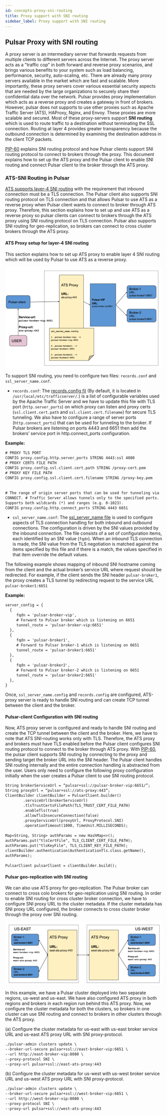 ```yaml
---
id: concepts-proxy-sni-routing
title: Proxy support with SNI routing
sidebar_label: Proxy support with SNI routing
---
```


## Pulsar Proxy with SNI routing

A proxy server is an intermediary server that forwards requests from multiple clients to different servers across the Internet. The proxy server acts as a "traffic cop" in both forward and reverse proxy scenarios, and brings various benefits to your system such as load balancing, performance, security, auto-scaling, etc. There are already many proxy servers available in the market which are fast and scalable. More importantly, these proxy servers cover various essential security aspects that are needed by the large organizations to securely share their confidential data over the network. Pulsar provides proxy implementation which acts as a reverse proxy and creates a gateway in front of brokers. However, pulsar does not supports to use other proxies such as Apache Traffic Server (ATS), HAProxy, Nginx, and Envoy. These proxies are more scalable and secured. Most of these proxy-servers support **SNI routing** which is used to route traffic to a destination without terminating the SSL connection. Routing at layer 4 provides greater transparency because the outbound connection is determined by examining the destination address in the client TCP packets.

[PIP-60](https://github.com/apache/pulsar/wiki/PIP-60:-Support-Proxy-server-with-SNI-routing) explains SNI routing protocol and how Pulsar clients support SNI routing protocol to connect to brokers through the proxy. This document explains how to set up the ATS proxy and the Pulsar client to enable SNI routing and connect Pulsar client to the broker through the ATS proxy.

### ATS-SNI Routing in Pulsar
[ATS supports layer-4 SNI routing](https://docs.trafficserver.apache.org/en/latest/admin-guide/layer-4-routing.en.html) with the requirement that inbound connection must be a TLS connection. The Pulsar client also supports SNI routing protocol on TLS connection and that allows Pulsar to use ATS as a reverse proxy when Pulsar client wants to connect to broker through ATS proxy. Therefore, this section explains how to set up and use ATS as a reverse proxy so pulsar clients can connect to brokers through the ATS proxy using SNI routing protocol on TLS connection. Pulsar also supports SNI routing for geo-replication, so brokers can connect to cross cluster brokers through the ATS proxy.


#### ATS Proxy setup for layer-4 SNI routing

This section explains how to set up ATS proxy to enable layer 4 SNI routing which will be used by Pulsar to use ATS as a reverse proxy.


![Pulsar client SNI](assets/pulsar-sni-client.png)

To  support SNI routing, you need to configure two files: `records.conf` and `ssl_server_name.conf`.


- `records.conf`: 
The [records.config fil](https://docs.trafficserver.apache.org/en/latest/admin-guide/files/records.config.en.html) (By default, it is located in `/usr/local/etc/trafficserver/`.) is a list of configurable variables used by the Apache Traffic Server and we have to update this file with TLS port (`http.server_ports`) on which proxy can listen and proxy certs (`ssl.client.cert.path` and `ssl.client.cert.filename`) for secure TLS tunneling. We also have to configure a range of server ports (`http.connect_ports`) that can be used for tunneling to the broker. If Pulsar brokers are listening on ports 4443 and 6651 then add the brokers’ service port in http.connect_ports configuration.

**Example:**

```
# PROXY TLS PORT
CONFIG proxy.config.http.server_ports STRING 4443:ssl 4080
# PROXY CERTS FILE PATH
CONFIG proxy.config.ssl.client.cert.path STRING /proxy-cert.pem
# PROXY KEY FILE PATH
CONFIG proxy.config.ssl.client.cert.filename STRING /proxy-key.pem


# The range of origin server ports that can be used for tunneling via CONNECT. # Traffic Server allows tunnels only to the specified ports. Supports both wildcards (*) and ranges (e.g. 0-1023).
CONFIG proxy.config.http.connect_ports STRING 4443 6651
```

- `ssl_server_name.conf`: 
The [ssl_server_name file](https://docs.trafficserver.apache.org/en/8.0.x/admin-guide/files/ssl_server_name.yaml.en.html) is used to configure aspects of TLS connection handling for both inbound and outbound connections. The configuration is driven by the SNI values provided by the inbound connection. The file consists of a set of configuration items, each identified by an SNI value (`fqdn`). When an inbound TLS connection is made, the SNI value from the TLS negotiation is matched against the items specified by this file and if there is a match, the values specified in that item override the default values. 

The following example shows mapping of inbound SNI hostname coming from the client and the actual broker’s service URL where request should be redirected. For example, if the client sends the SNI header `pulsar-broker1`, the  proxy creates a TLS tunnel by redirecting request to the service URL `pulsar-broker1:6651` 

**Example:**

```
server_config = {
  {
     fqdn = 'pulsar-broker-vip',
     # Forward to Pulsar broker which is listening on 6651
     tunnel_route = 'pulsar-broker-vip:6651'
  },
  {
     fqdn = 'pulsar-broker1',
     # Forward to Pulsar broker-1 which is listening on 6651
     tunnel_route = 'pulsar-broker1:6651'
  },
  {
     fqdn = 'pulsar-broker2',
     # Forward to Pulsar broker-2 which is listening on 6651
     tunnel_route = 'pulsar-broker2:6651'
  },
}
```
Once, `ssl_server_name.config` and `records.config` are configured, ATS-proxy server is ready to handle SNI routing and can create TCP tunnel between the client and the broker.

#### Pulsar-client Configuration with SNI routing

Now, ATS proxy server is configured and ready to handle SNI routing and create the TCP tunnel between the client and the broker. Here, we have to note that ATS SNI-routing works only with TLS. Therefore, the ATS proxy and brokers must have TLS enabled before the Pulsar client configures SNI routing protocol to connect to the broker through ATS proxy. With [PIP-60](https://github.com/apache/pulsar/wiki/PIP-60:-Support-Proxy-server-with-SNI-routing), the pulsar client supports SNI routing by connecting to the proxy and sending target the broker URL into the SNI header. The Pulsar client handles SNI routing internally and the entire connection handling is abstracted from the user. Users only need to configure the following proxy configuration initially when the user creates a Pulsar client to use SNI routing protocol.

```
String brokerServiceUrl = “pulsar+ssl://pulsar-broker-vip:6651/”;
String proxyUrl = “pulsar+ssl://ats-proxy:443”;
ClientBuilder clientBuilder = PulsarClient.builder()
		.serviceUrl(brokerServiceUrl)
        .tlsTrustCertsFilePath(TLS_TRUST_CERT_FILE_PATH)
        .enableTls(true)
        .allowTlsInsecureConnection(false)
        .proxyServiceUrl(proxyUrl, ProxyProtocol.SNI)
        .operationTimeout(1000, TimeUnit.MILLISECONDS);

Map<String, String> authParams = new HashMap<>();
authParams.put("tlsCertFile", TLS_CLIENT_CERT_FILE_PATH);
authParams.put("tlsKeyFile", TLS_CLIENT_KEY_FILE_PATH);
clientBuilder.authentication(AuthenticationTls.class.getName(), authParams);

PulsarClient pulsarClient = clientBuilder.build();
```

#### Pulsar geo-replication with SNI routing

We can also use ATS proxy for geo-replication. The Pulsar broker can connect to cross colo brokers for geo-replication using SNI routing. In order to enable SNI routing for cross cluster broker connection, we have to configure SNI proxy URL to the cluster metadata. If the cluster metadata has SNI proxy URL configured, the broker connects to cross cluster broker through the proxy over SNI routing.

![Pulsar client SNI](assets/pulsar-sni-geo.png)

In this example, we have a Pulsar cluster deployed into two separate regions, us-west and us-east. We have also configured ATS proxy in both regions and brokers in each region run behind this ATS proxy. Now, we configure the cluster metadata for both the clusters, so brokers in one cluster can use SNI routing and connect to brokers in other clusters through the ATS proxy.

(a) Configure the cluster metadata for us-east with us-east broker service URL and us-east ATS proxy URL with SNI proxy-protocol.

```
./pulsar-admin clusters update \
--broker-url-secure pulsar+ssl://east-broker-vip:6651 \
--url http://east-broker-vip:8080 \
--proxy-protocol SNI \
--proxy-url pulsar+ssl://east-ats-proxy:443
```

(b) Configure the cluster metadata for us-west with us-west broker service URL and us-west ATS proxy URL with SNI proxy-protocol.

```
./pulsar-admin clusters update \
--broker-url-secure pulsar+ssl://west-broker-vip:6651 \
--url http://west-broker-vip:8080 \
--proxy-protocol SNI \
--proxy-url pulsar+ssl://west-ats-proxy:443
```
